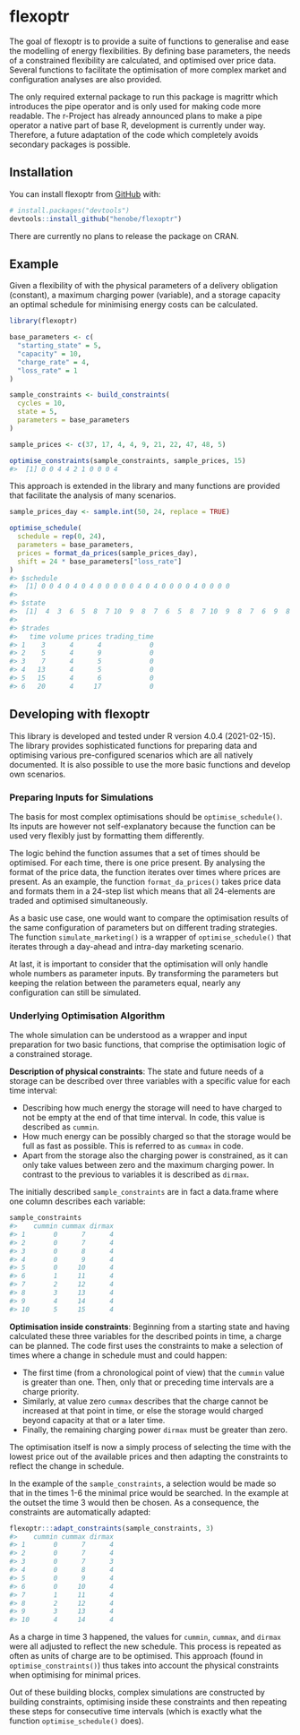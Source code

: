 
<!-- README.md is generated from README.Rmd. Please edit that file -->

# flexoptr

The goal of flexoptr is to provide a suite of functions to generalise
and ease the modelling of energy flexibilities. By defining base
parameters, the needs of a constrained flexibility are calculated, and
optimised over price data. Several functions to facilitate the
optimisation of more complex market and configuration analyses are also
provided.

The only required external package to run this package is magrittr which
introduces the pipe operator and is only used for making code more
readable. The r-Project has already announced plans to make a pipe
operator a native part of base R, development is currently under way.
Therefore, a future adaptation of the code which completely avoids
secondary packages is possible.

## Installation

You can install flexoptr from [GitHub](https://github.com/) with:

``` r
# install.packages("devtools")
devtools::install_github("henobe/flexoptr")
```

There are currently no plans to release the package on CRAN.

## Example

Given a flexibility of with the physical parameters of a delivery
obligation (constant), a maximum charging power (variable), and a
storage capacity an optimal schedule for minimising energy costs can be
calculated.

``` r
library(flexoptr)

base_parameters <- c(
  "starting_state" = 5,
  "capacity" = 10,
  "charge_rate" = 4,
  "loss_rate" = 1
)

sample_constraints <- build_constraints(
  cycles = 10,
  state = 5,
  parameters = base_parameters
)

sample_prices <- c(37, 17, 4, 4, 9, 21, 22, 47, 48, 5)

optimise_constraints(sample_constraints, sample_prices, 15)
#>  [1] 0 0 4 4 2 1 0 0 0 4
```

This approach is extended in the library and many functions are provided
that facilitate the analysis of many scenarios.

``` r
sample_prices_day <- sample.int(50, 24, replace = TRUE)

optimise_schedule(
  schedule = rep(0, 24),
  parameters = base_parameters,
  prices = format_da_prices(sample_prices_day),
  shift = 24 * base_parameters["loss_rate"]
)
#> $schedule
#>  [1] 0 0 4 0 4 0 4 0 0 0 0 0 4 0 4 0 0 0 0 4 0 0 0 0
#> 
#> $state
#>  [1]  4  3  6  5  8  7 10  9  8  7  6  5  8  7 10  9  8  7  6  9  8  7  6  5
#> 
#> $trades
#>   time volume prices trading_time
#> 1    3      4      4            0
#> 2    5      4      9            0
#> 3    7      4      5            0
#> 4   13      4      5            0
#> 5   15      4      6            0
#> 6   20      4     17            0
```

## Developing with flexoptr

This library is developed and tested under R version 4.0.4 (2021-02-15).
The library provides sophisticated functions for preparing data and
optimising various pre-configured scenarios which are all natively
documented. It is also possible to use the more basic functions and
develop own scenarios.

### Preparing Inputs for Simulations

The basis for most complex optimisations should be
`optimise_schedule()`. Its inputs are however not self-explanatory
because the function can be used very flexibly just by formatting them
differently.

The logic behind the function assumes that a set of times should be
optimised. For each time, there is one price present. By analysing the
format of the price data, the function iterates over times where prices
are present. As an example, the function `format_da_prices()` takes
price data and formats them in a 24-step list which means that all
24-elements are traded and optimised simultaneously.

As a basic use case, one would want to compare the optimisation results
of the same configuration of parameters but on different trading
strategies. The function `simulate_marketing()` is a wrapper of
`optimise_schedule()` that iterates through a day-ahead and intra-day
marketing scenario.

At last, it is important to consider that the optimisation will only
handle whole numbers as parameter inputs. By transforming the parameters
but keeping the relation between the parameters equal, nearly any
configuration can still be simulated.

### Underlying Optimisation Algorithm

The whole simulation can be understood as a wrapper and input
preparation for two basic functions, that comprise the optimisation
logic of a constrained storage.

**Description of physical constraints**: The state and future needs of a
storage can be described over three variables with a specific value for
each time interval:

  - Describing how much energy the storage will need to have charged to
    not be empty at the end of that time interval. In code, this value
    is described as `cummin`.
  - How much energy can be possibly charged so that the storage would be
    full as fast as possible. This is referred to as `cummax` in code.
  - Apart from the storage also the charging power is constrained, as it
    can only take values between zero and the maximum charging power. In
    contrast to the previous to variables it is described as `dirmax`.

The initially described `sample_constraints` are in fact a data.frame
where one column describes each variable:

``` r
sample_constraints
#>    cummin cummax dirmax
#> 1       0      7      4
#> 2       0      7      4
#> 3       0      8      4
#> 4       0      9      4
#> 5       0     10      4
#> 6       1     11      4
#> 7       2     12      4
#> 8       3     13      4
#> 9       4     14      4
#> 10      5     15      4
```

**Optimisation inside constraints**: Beginning from a starting state and
having calculated these three variables for the described points in
time, a charge can be planned. The code first uses the constraints to
make a selection of times where a change in schedule must and could
happen:

  - The first time (from a chronological point of view) that the
    `cummin` value is greater than one. Then, only that or preceding
    time intervals are a charge priority.
  - Similarly, at value zero `cummax` describes that the charge cannot
    be increased at that point in time, or else the storage would
    charged beyond capacity at that or a later time.
  - Finally, the remaining charging power `dirmax` must be greater than
    zero.

The optimisation itself is now a simply process of selecting the time
with the lowest price out of the available prices and then adapting the
constraints to reflect the change in schedule.

In the example of the `sample_constraints`, a selection would be made so
that in the times 1-6 the minimal price would be searched. In the
example at the outset the time 3 would then be chosen. As a consequence,
the constraints are automatically adapted:

``` r
flexoptr:::adapt_constraints(sample_constraints, 3)
#>    cummin cummax dirmax
#> 1       0      7      4
#> 2       0      7      4
#> 3       0      7      3
#> 4       0      8      4
#> 5       0      9      4
#> 6       0     10      4
#> 7       1     11      4
#> 8       2     12      4
#> 9       3     13      4
#> 10      4     14      4
```

As a charge in time 3 happened, the values for `cummin`, `cummax`, and
`dirmax` were all adjusted to reflect the new schedule. This process is
repeated as often as units of charge are to be optimised. This approach
(found in `optimise_constraints()`) thus takes into account the physical
constraints when optimising for minimal prices.

Out of these building blocks, complex simulations are constructed by
building constraints, optimising inside these constraints and then
repeating these steps for consecutive time intervals (which is exactly
what the function `optimise_schedule()` does).
